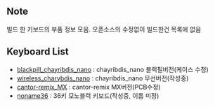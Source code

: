 ## Note
빌드 한 키보드의 부품 정보 모음.
오픈소스의 수정없이 빌드한건 목록에 없음

## Keyboard List
- [blackpill_chayribdis_nano](/blackpill_chayribdis_nano/) : chayribdis_nano 블랙필버전(케이스 수정)
- [wireless_charybdis_nano](/wireless_charybdis_nano/) : chayribdis_nano 무선버전(작성중)
- [cantor-remix_MX](/cantor-remix_MX/) : cantor-remix MX버전(PCB수정)
- [noname36](/noname36/) : 36키 모노블럭 키보드(작성중, 이름 미정)

